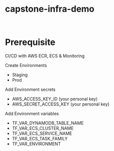 # capstone-infra-demo
<br>
<h1>Prerequisite</h1>
<p>CI/CD with AWS ECR, ECS & Monitoring</p>
<p>Create Environments</p>
<ul>
  <li>Staging</li>
  <li>Prod</li>
</ul>
<p>Add Environment secrets</p>
<ul>
  <li>AWS_ACCESS_KEY_ID (your personal key)</li>
  <li>AWS_SECRET_ACCESS_KEY (your personal key)</li>
</ul>
<p>Add Environment variables</p>
<ul>
  <li>TF_VAR_DYNAMODB_TABLE_NAME</li>
  <li>TF_VAR_ECS_CLUSTER_NAME</li>

  <li>TF_VAR_ECS_SERVICE_NAME</li>
  <li>TF_VAR_ECS_TASK_FAMILY</li>
  <li>TF_VAR_ENVIRONMENT</li>
</ul>
